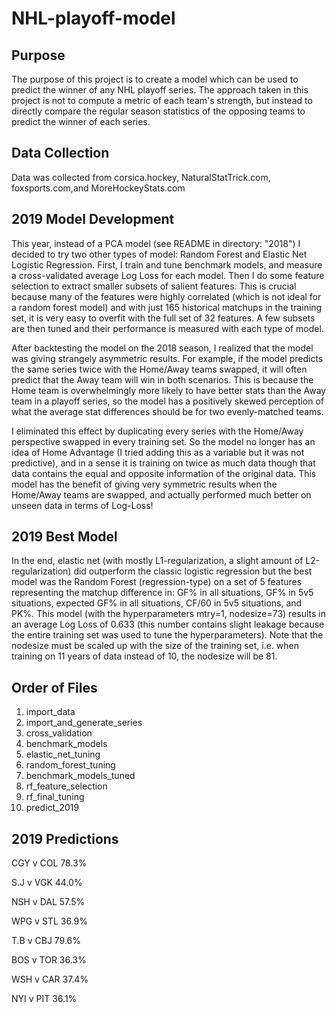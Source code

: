 # NHL-playoff-model

## Purpose

The purpose of this project is to create a model which can be used to predict the winner of any NHL playoff series. The approach taken in this project is not to compute a metric of each team's strength, but instead to directly compare the regular season statistics of the opposing teams to predict the winner of each series.

## Data Collection

Data was collected from corsica.hockey, NaturalStatTrick.com, foxsports.com,and MoreHockeyStats.com

## 2019 Model Development

This year, instead of a PCA model (see README in directory: "2018") I decided to try two other types of model: Random Forest and Elastic Net Logistic Regression. First, I train and tune benchmark models, and measure a cross-validated average Log Loss for each model. Then I do some feature selection to extract smaller subsets of salient features. This is crucial because many of the features were highly correlated (which is not ideal for a random forest model) and with just 165 historical matchups in the training set, it is very easy to overfit with the full set of 32 features. A few subsets are then tuned and their performance is measured with each type of model.

After backtesting the model on the 2018 season, I realized that the model was giving strangely asymmetric results. For example, if the model predicts the same series twice with the Home/Away teams swapped, it will often predict that the Away team will win in both scenarios. This is because the Home team is overwhelmingly more likely to have better stats than the Away team in a playoff series, so the model has a positively skewed perception of what the average stat differences should be for two evenly-matched teams.

I eliminated this effect by duplicating every series with the Home/Away perspective swapped in every training set. So the model no longer has an idea of Home Advantage (I tried adding this as a variable but it was not predictive), and in a sense it is training on twice as much data though that data contains the equal and opposite information of the original data. This model has the benefit of giving very symmetric results when the Home/Away teams are swapped, and actually performed much better on unseen data in terms of Log-Loss!

## 2019 Best Model

In the end, elastic net (with mostly L1-regularization, a slight amount of L2-regularization) did outperform the classic logistic regression but the best model was the Random Forest (regression-type) on a set of 5 features representing the matchup difference in: GF% in all situations, GF% in 5v5 situations, expected GF% in all situations, CF/60 in 5v5 situations, and PK%. This model (with the hyperparameters mtry=1, nodesize=73) results in an average Log Loss of 0.633 (this number contains slight leakage because the entire training set was used to tune the hyperparameters). Note that the nodesize must be scaled up with the size of the training set, i.e. when training on 11 years of data instead of 10, the nodesize will be 81.

## Order of Files

1. import_data
2. import_and_generate_series
3. cross_validation
4. benchmark_models
5. elastic_net_tuning
6. random_forest_tuning
7. benchmark_models_tuned
8. rf_feature_selection
9. rf_final_tuning
10. predict_2019

## 2019 Predictions

CGY v COL    78.3%

S.J v VGK    44.0%

NSH v DAL    57.5%

WPG v STL    36.9%

T.B v CBJ    79.6%

BOS v TOR    36.3%

WSH v CAR    37.4%

NYI v PIT    36.1%
